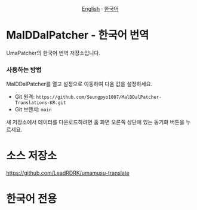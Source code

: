 <p align="center"> 
  <a href="README.md">English</a> 
  ·
  <a href="README-KR.md">한국어</a> 
</p>


# MalDDalPatcher - 한국어 번역
UmaPatcher의 한국어 번역 저장소입니다.

### 사용하는 방법
MalDDalPatcher를 열고 설정으로 이동하여 다음 값을 설정하세요.

- Git 원격: `https://github.com/Seungpyo1007/MalDDalPatcher-Translations-KR.git`
- Git 브랜치: `main`

새 저장소에서 데이터를 다운로드하려면 홈 화면 오른쪽 상단에 있는 동기화 버튼을 누르세요.

# 소스 저장소
https://github.com/LeadRDRK/umamusu-translate

# 한국어 전용

